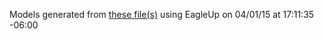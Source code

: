 Models generated from [these file(s)](https://raw.github.com/sparkfun/MOSFET_Power_Control_Kit/28a65d9a8859ca9bbff846593d8f37c363f24979/Hardware/SparkFun_MOSFET_Power_Control_Kit.brd) using EagleUp on 04/01/15 at 17:11:35 -06:00
